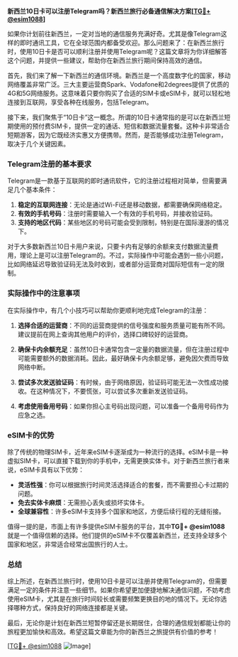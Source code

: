 **新西兰10日卡可以注册Telegram吗？新西兰旅行必备通信解决方案[[TG💪+ @esim1088](https://t.me/s/esim1088)]**

如果你计划前往新西兰，一定对当地的通信服务充满好奇。尤其是像Telegram这样的即时通讯工具，它在全球范围内都备受欢迎。那么问题来了：在新西兰旅行时，使用10日卡是否可以顺利注册并使用Telegram呢？这篇文章将为你详细解答这个问题，并提供一些建议，帮助你在新西兰旅行期间保持高效的通信。

首先，我们来了解一下新西兰的通信环境。新西兰是一个高度数字化的国家，移动网络覆盖非常广泛。三大主要运营商Spark、Vodafone和2degrees提供了优质的4G和5G网络服务。这意味着只要你购买了合适的SIM卡或eSIM卡，就可以轻松地连接到互联网，享受各种在线服务，包括Telegram。

接下来，我们聚焦于“10日卡”这一概念。所谓的10日卡通常指的是可以在新西兰短期使用的预付费SIM卡，提供一定的通话、短信和数据流量套餐。这种卡非常适合短期游客，因为它既经济实惠又方便携带。然而，是否能够成功注册Telegram，取决于几个关键因素。

### Telegram注册的基本要求

Telegram是一款基于互联网的即时通讯软件，它的注册过程相对简单，但需要满足几个基本条件：

1. **稳定的互联网连接**：无论是通过Wi-Fi还是移动数据，都需要确保网络稳定。
2. **有效的手机号码**：注册时需要输入一个有效的手机号码，并接收验证码。
3. **支持的地区代码**：某些地区的号码可能会受到限制，特别是在国际漫游的情况下。

对于大多数新西兰10日卡用户来说，只要卡内有足够的余额来支付数据流量费用，理论上是可以注册Telegram的。不过，实际操作中可能会遇到一些小问题，比如网络延迟导致验证码无法及时收到，或者部分运营商对国际短信有一定的限制。

### 实际操作中的注意事项

在实际操作中，有几个小技巧可以帮助你更顺利地完成Telegram的注册：

1. **选择合适的运营商**：不同的运营商提供的信号强度和服务质量可能有所不同。建议提前在网上查询其他用户的评价，选择口碑较好的运营商。
   
2. **确保卡内余额充足**：虽然10日卡通常包含一定量的数据流量，但在注册过程中可能需要额外的数据消耗。因此，最好确保卡内余额足够，避免因欠费而导致网络中断。

3. **尝试多次发送验证码**：有时候，由于网络原因，验证码可能无法一次性成功接收。在这种情况下，不要慌张，可以尝试多次重新发送验证码。

4. **考虑使用备用号码**：如果你担心主号码出现问题，可以准备一个备用号码作为应急之选。

### eSIM卡的优势

除了传统的物理SIM卡，近年来eSIM卡逐渐成为一种流行的选择。eSIM卡是一种虚拟SIM卡，可以直接下载到你的手机中，无需更换实体卡。对于新西兰旅行者来说，eSIM卡具有以下优势：

- **灵活性强**：你可以根据旅行时间灵活选择适合的套餐，而不需要担心卡过期的问题。
- **免去实体卡麻烦**：无需担心丢失或损坏实体卡。
- **全球兼容性**：许多eSIM卡支持多个国家和地区，方便后续行程的无缝衔接。

值得一提的是，市面上有许多提供eSIM卡服务的平台，其中**TG💪+ @esim1088**就是一个值得信赖的选择。他们提供的eSIM卡不仅覆盖新西兰，还支持全球多个国家和地区，非常适合经常出国旅行的人士。

### 总结

综上所述，在新西兰旅行时，使用10日卡是可以注册并使用Telegram的，但需要满足一定的条件并注意一些细节。如果你希望更加便捷地解决通信问题，不妨考虑使用eSIM卡，尤其是在旅行时间较长或需要频繁更换目的地的情况下。无论你选择哪种方式，保持良好的网络连接都是关键。

最后，无论你是计划在新西兰短暂停留还是长期居住，合理的通信规划都能让你的旅程更加愉快和高效。希望这篇文章能为你的新西兰之旅提供有价值的参考！

[[TG💪+ @esim1088](https://t.me/s/esim1088) ![Image](https://i.postimg.cc/4NQfJmqS/Snipaste-2025-05-13-00-14-12.png)]